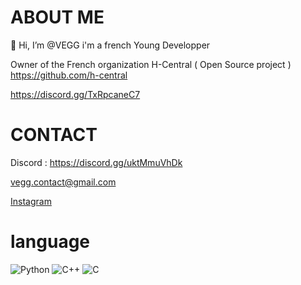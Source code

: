 # ABOUT ME 
👋 Hi, I’m @VEGG
i'm a french Young Developper 



Owner of the French organization H-Central ( Open Source project )
https://github.com/h-central


https://discord.gg/TxRpcaneC7
# CONTACT
Discord : https://discord.gg/uktMmuVhDk

vegg.contact@gmail.com

<a class="github-button" href="https://www.instagram.com/vegg_imd/" aria-label="Instagram">Instagram</a>

# language
![Python](https://img.shields.io/badge/python-3670A0?style=for-the-badge&logo=python&logoColor=ffdd54)
![C++](https://img.shields.io/badge/c++-%2300599C.svg?style=for-the-badge&logo=c%2B%2B&logoColor=white)
	![C](https://img.shields.io/badge/c-%2300599C.svg?style=for-the-badge&logo=c&logoColor=white)
 

